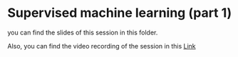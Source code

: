 # Supervised machine learning (part 1)

you can find the slides of this session in this folder.

Also, you can find the video recording of the session in this [Link](https://drive.google.com/file/d/1RQg_PYCJNIYVF4UbumPGAhAChR1A3n8U/view?usp=sharing)

